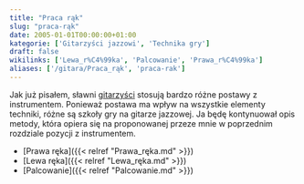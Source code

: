 ```yaml
---
title: "Praca rąk"
slug: "praca-rąk"
date: 2005-01-01T00:00:00+01:00
kategorie: ['Gitarzyści jazzowi', 'Technika gry']
draft: false
wikilinks: ['Lewa_r%C4%99ka', 'Palcowanie', 'Prawa_r%C4%99ka']
aliases: ['/gitara/Praca_rąk', 'praca-rak']
---
```

Jak już pisałem, sławni
[gitarzyści](/kategorie/gitarzyści-jazzowi "Kategoria gitarzyści jazzowi") stosują bardzo
różne postawy z instrumentem. Ponieważ postawa ma wpływ na wszystkie
elementy techniki, różne są szkoły gry na gitarze jazzowej. Ja będę
kontynuował opis metody, która opiera się na proponowanej przeze mnie w
poprzednim rozdziale pozycji z instrumentem.

  - [Prawa ręka]({{< relref "Prawa_ręka.md" >}})
  - [Lewa ręka]({{< relref "Lewa_ręka.md" >}})
  - [Palcowanie]({{< relref "Palcowanie.md" >}})

